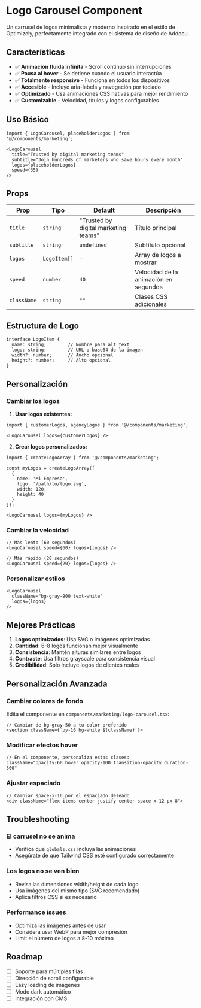 # Logo Carousel Component

Un carrusel de logos minimalista y moderno inspirado en el estilo de Optimizely, perfectamente integrado con el sistema de diseño de Addocu.

## Características

- ✅ **Animación fluida infinita** - Scroll continuo sin interrupciones
- ✅ **Pausa al hover** - Se detiene cuando el usuario interactúa
- ✅ **Totalmente responsive** - Funciona en todos los dispositivos
- ✅ **Accesible** - Incluye aria-labels y navegación por teclado
- ✅ **Optimizado** - Usa animaciones CSS nativas para mejor rendimiento
- ✅ **Customizable** - Velocidad, títulos y logos configurables

## Uso Básico

```tsx
import { LogoCarousel, placeholderLogos } from '@/components/marketing';

<LogoCarousel
  title="Trusted by digital marketing teams"
  subtitle="Join hundreds of marketers who save hours every month"
  logos={placeholderLogos}
  speed={35}
/>
```

## Props

| Prop | Tipo | Default | Descripción |
|------|------|---------|-------------|
| `title` | `string` | "Trusted by digital marketing teams" | Título principal |
| `subtitle` | `string` | `undefined` | Subtítulo opcional |
| `logos` | `LogoItem[]` | - | Array de logos a mostrar |
| `speed` | `number` | `40` | Velocidad de la animación en segundos |
| `className` | `string` | `""` | Clases CSS adicionales |

## Estructura de Logo

```tsx
interface LogoItem {
  name: string;        // Nombre para alt text
  logo: string;        // URL o base64 de la imagen
  width?: number;      // Ancho opcional
  height?: number;     // Alto opcional
}
```

## Personalización

### Cambiar los logos

1. **Usar logos existentes:**
```tsx
import { customerLogos, agencyLogos } from '@/components/marketing';

<LogoCarousel logos={customerLogos} />
```

2. **Crear logos personalizados:**
```tsx
import { createLogoArray } from '@/components/marketing';

const myLogos = createLogoArray([
  {
    name: 'Mi Empresa',
    logo: '/path/to/logo.svg',
    width: 120,
    height: 40
  }
]);

<LogoCarousel logos={myLogos} />
```

### Cambiar la velocidad

```tsx
// Más lento (60 segundos)
<LogoCarousel speed={60} logos={logos} />

// Más rápido (20 segundos)
<LogoCarousel speed={20} logos={logos} />
```

### Personalizar estilos

```tsx
<LogoCarousel 
  className="bg-gray-900 text-white" 
  logos={logos} 
/>
```

## Mejores Prácticas

1. **Logos optimizados**: Usa SVG o imágenes optimizadas
2. **Cantidad**: 6-8 logos funcionan mejor visualmente
3. **Consistencia**: Mantén alturas similares entre logos
4. **Contraste**: Usa filtros grayscale para consistencia visual
5. **Credibilidad**: Solo incluye logos de clientes reales

## Personalización Avanzada

### Cambiar colores de fondo

Edita el componente en `components/marketing/logo-carousel.tsx`:

```tsx
// Cambiar de bg-gray-50 a tu color preferido
<section className={`py-16 bg-white ${className}`}>
```

### Modificar efectos hover

```tsx
// En el componente, personaliza estas clases:
className="opacity-60 hover:opacity-100 transition-opacity duration-300"
```

### Ajustar espaciado

```tsx
// Cambiar space-x-16 por el espaciado deseado
<div className="flex items-center justify-center space-x-12 px-8">
```

## Troubleshooting

### El carrusel no se anima
- Verifica que `globals.css` incluya las animaciones
- Asegúrate de que Tailwind CSS esté configurado correctamente

### Los logos no se ven bien
- Revisa las dimensiones width/height de cada logo
- Usa imágenes del mismo tipo (SVG recomendado)
- Aplica filtros CSS si es necesario

### Performance issues
- Optimiza las imágenes antes de usar
- Considera usar WebP para mejor compresión
- Limit el número de logos a 8-10 máximo

## Roadmap

- [ ] Soporte para múltiples filas
- [ ] Dirección de scroll configurable
- [ ] Lazy loading de imágenes
- [ ] Modo dark automático
- [ ] Integración con CMS
